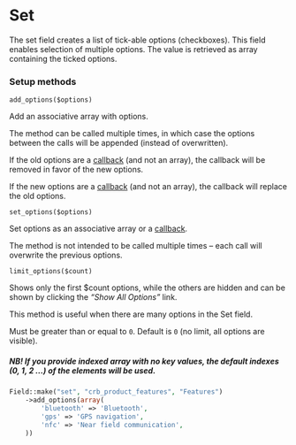 # Set

The set field creates a list of tick-able options (checkboxes). This field enables selection of multiple options. The value is retrieved as array containing the ticked options.

### Setup methods

`add_options($options)`

Add an associative array with options.

The method can be called multiple times, in which case the options between the calls will be appended (instead of overwritten).

If the old options are a [callback](http://php.net/manual/en/language.types.callable.php) (and not an array), the callback will be removed in favor of the new options.

If the new options are a [callback](http://php.net/manual/en/language.types.callable.php) (and not an array), the callback will replace the old options.

`set_options($options)`

Set options as an associative array or a [callback](http://php.net/manual/en/language.types.callable.php).

The method is not intended to be called multiple times – each call will overwrite the previous options.

`limit_options($count)`

Shows only the first $count options, while the others are hidden and can be shown by clicking the *“Show All Options”* link.

This method is useful when there are many options in the Set field.

Must be greater than or equal to `0`. Default is `0` (no limit, all options are visible).

##### NB! If you provide indexed array with no key values, the default indexes (0, 1, 2 …) of the elements will be used.

```php
Field::make("set", "crb_product_features", "Features")
	->add_options(array(
		'bluetooth' => 'Bluetooth',
		'gps' => 'GPS navigation',
		'nfc' => 'Near field communication',
	))
```